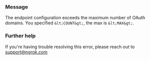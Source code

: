 
### Message
The endpoint configuration exceeds the maximum number of OAuth domains. You specified `&lt;COUNT&gt;`, the max is `&lt;MAX&gt;`.

### Further help
If you're having trouble resolving this error, please reach out to [support@ngrok.com](mailto:support@ngrok.com?subject=Help%20with%20ERR_NGROK_1661)

